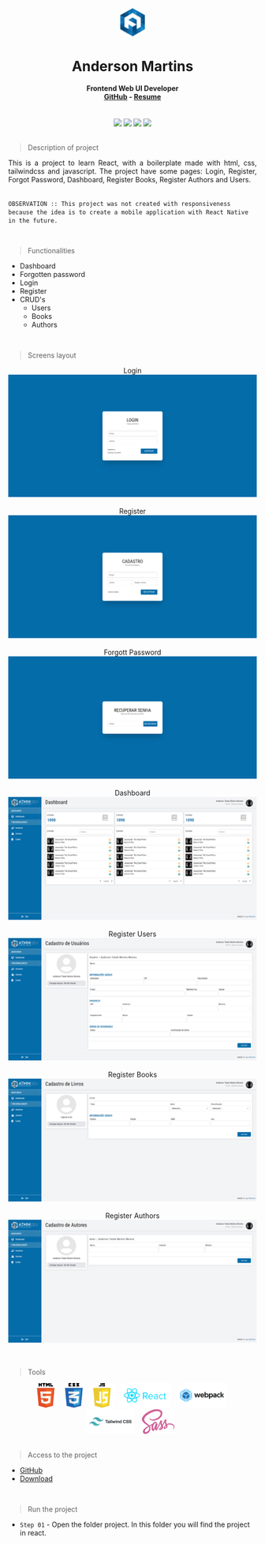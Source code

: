 <div align="center">
    <img src="readme/logo/favicon.png" width="50"/> 
    <h1>Anderson Martins</h1>
    <h4>
        Frontend Web UI Developer <br />
        <a href="https://github.com/atmmoreira" target="_blank">GitHub</a> - <a href="http://www.atmm.dev/cv" target="_blank">Resume</a>  
    </h4>
</div>

<br />
<!-- References for Create budgets :: https://shields.io/category/build -->
<div align="center">
    <img src="https://img.shields.io/static/v1?label=STATUS&message=EM DESENVOLVIMENTO&color=red&style=for-the-badge"/> <img src="https://img.shields.io/static/v1?label=React&message=18.1.0&color=blue&style=for-the-badge"/> <img src="https://img.shields.io/static/v1?label=Tailwindcss&message=3.0.24&color=green&style=for-the-badge"/> <img src="https://img.shields.io/static/v1?label=SASS&message=1.45.1&color=pink&style=for-the-badge"/> 
</div>

<br />

> Description of project

<p align="justify">
This is a project to learn React, with a boilerplate made with html, css, tailwindcss and javascript. The project have some pages: Login, Register, Forgot Password, Dashboard, Register Books, Register Authors and Users. <br /><br />

`OBSERVATION :: This project was not created with responsiveness because the idea is to create a mobile application with React Native in the future.` 
</p>

<br />

> Functionalities
- Dashboard
- Forgotten password
- Login
- Register
- CRUD's
  - Users
  - Books
  - Authors
  
<br />

> Screens layout
<div align="center">
    Login<img src="readme/layout/login.png" alt="Login Screen"/> <br /><br />
    Register <img src="readme/layout/register.png" alt="Register Screen"/> <br /><br />
    Forgott Password <img src="readme/layout/forgotten-password.png" alt="Forgot Password Screen"/> <br /><br />
    Dashboard<img src="readme/layout/dashboard.png" alt="Dashboard Screen"/> <br /><br />
    Register Users<img src="readme/layout/register-person.png" alt="Register Users Screen"/> <br /><br />
    Register Books<img src="readme/layout/register-books.png" alt="Register Books Screen"/> <br /><br />
    Register Authors<img src="readme/layout/register-author.png" alt="Register Authors Screen"/> <br /><br />
</div>

<br />

> Tools

<div align="center">
    <img src="readme/tech/html5.png" alt="HTML5 Logo" style="height:50px;margin-right: 10px;"/>
    <img src="readme/tech/css3.png" alt="CSS3 Logo" style="height:50px;margin-right: 10px;"/>
    <img src="readme/tech/javascript.png" alt="Javascript Logo" style="height:50px;margin-right: 10px;"/>
    <img src="readme/tech/reactjs.svg" alt="React Logo" style="height:50px;margin-right: 10px;"/>
    <img src="readme/tech/webpack.svg" alt="Webpack Logo" style="height:50px;margin-right: 10px;"/>
    <img src="readme/tech/tailwindcss.svg" alt="TailwindCSS Logo" style="height:50px;margin-right: 10px;"/>
    <img src="readme/tech/sass.svg" alt="TailwindCSS Logo" style="height:50px;margin-right: 10px;"/>
</div>

<br />

> Access to the project

- [GitHub](git@github.com:atmmoreira/project.react.boilerplate.git)
- [Download](https://github.com/atmmoreira/project.react.boilerplate/archive/refs/heads/master.zip)
  
<br />

> Run the project

- `Step 01` - Open the folder project. In this folder you will find the project in react.